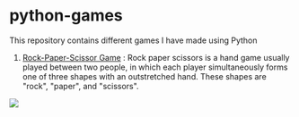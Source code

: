 # python-games
This repository contains different games I have made using Python

1. [Rock-Paper-Scissor Game](https://github.com/ArnabC27/python-games/blob/main/rock_paper_scissor.py) : Rock paper scissors is a hand game usually played between two people, in which each player simultaneously forms one of three shapes with an outstretched hand. These shapes are "rock", "paper", and "scissors".
<img src ='https://miro.medium.com/max/800/1*8du96SQUQ0NlWmWvVu20Zw.png'>
